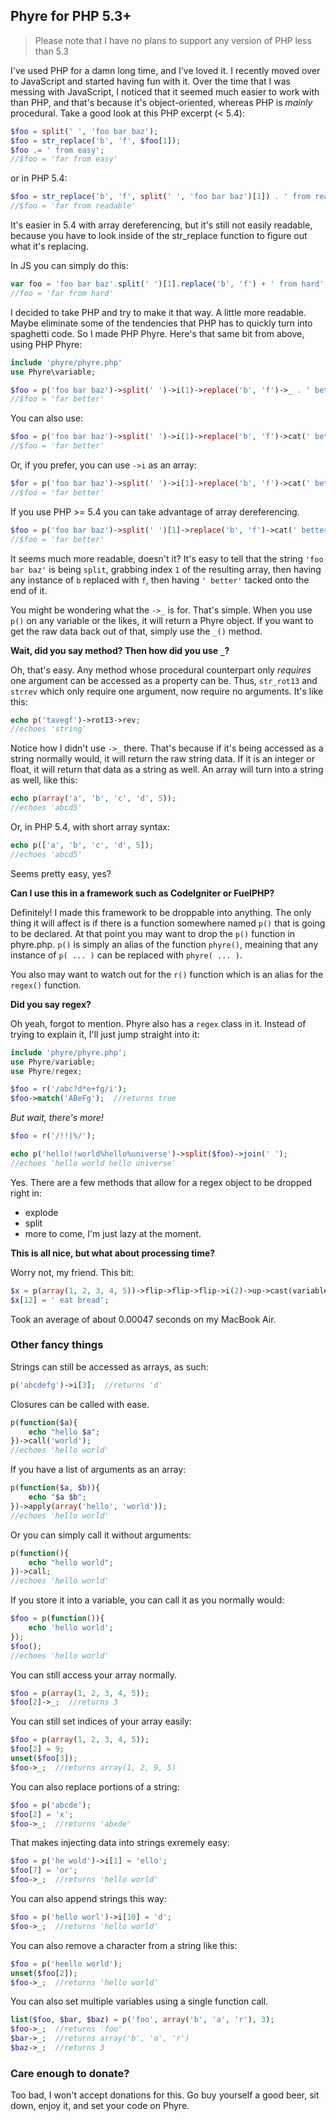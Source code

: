 ## Phyre for PHP 5.3+

> Please note that I have no plans to support any version of PHP less than 5.3

I've used PHP for a damn long time, and I've loved it. I recently moved over to
JavaScript and started having fun with it. Over the time that I was messing with
JavaScript, I noticed that it seemed much easier to work with than PHP, and
that's because it's object-oriented, whereas PHP is *mainly* procedural. Take a
good look at this PHP excerpt (< 5.4):

```php
$foo = split(' ', 'foo bar baz');
$foo = str_replace('b', 'f', $foo[1]);
$foo .= ' from easy';
//$foo = 'far from easy'
```

or in PHP 5.4:

```php
$foo = str_replace('b', 'f', split(' ', 'foo bar baz')[1]) . ' from readable';
//$foo = 'far from readable'
```

It's easier in 5.4 with array dereferencing, but it's still not easily readable,
because you have to look inside of the str_replace function to figure out what
it's replacing.

In JS you can simply do this:

```javascript
var foo = 'foo bar baz'.split(' ')[1].replace('b', 'f') + ' from hard';
//foo = 'far from hard'
```

I decided to take PHP and try to make it that way. A little more readable. Maybe
eliminate some of the tendencies that PHP has to quickly turn into spaghetti
code. So I made PHP Phyre. Here's that same bit from above, using PHP Phyre:

```php
include 'phyre/phyre.php'
use Phyre\variable;

$foo = p('foo bar baz')->split(' ')->i(1)->replace('b', 'f')->_ . ' better';
//$foo = 'far better'
```

You can also use:

```php
$foo = p('foo bar baz')->split(' ')->i(1)->replace('b', 'f')->cat(' better')->_;
//$foo = 'far better'
```

Or, if you prefer, you can use `->i` as an array:

```php
$for = p('foo bar baz')->split(' ')->i[1]->replace('b', 'f')->cat(' better')->_;
//$foo = 'far better'
```

If you use PHP >= 5.4 you can take advantage of array dereferencing.

```php
$foo = p('foo bar baz')->split(' ')[1]->replace('b', 'f')->cat(' better')->_;
//$foo = 'far better'
```

It seems much more readable, doesn't it?
It's easy to tell that the string `'foo bar baz'` is being `split`, grabbing
index `1` of the resulting array, then having any instance of `b` replaced with
`f`, then having `' better'` tacked onto the end of it.

You might be wondering what the `->_` is for. That's simple. When you use `p()`
on any variable or the likes, it will return a Phyre object. If you want to get
the raw data back out of that, simply use the `_()` method.

**Wait, did you say method? Then how did you use `_`?**

Oh, that's easy. Any method whose procedural counterpart only *requires* one
argument can be accessed as a property can be. Thus, `str_rot13` and `strrev`
which only require one argument, now require no arguments. It's like this:

```php
echo p('tavegf')->rot13->rev;
//echoes 'string'
```

Notice how I didn't use `->_` there. That's because if it's being accessed as a
string normally would, it will return the raw string data. If it is an integer
or float, it will return that data as a string as well. An array will turn into
a string as well, like this:

```php
echo p(array('a', 'b', 'c', 'd', 5));
//echoes 'abcd5'
```

Or, in PHP 5.4, with short array syntax:

```php
echo p(['a', 'b', 'c', 'd', 5]);
//echoes 'abcd5'
```

Seems pretty easy, yes?

**Can I use this in a framework such as CodeIgniter or FuelPHP?**

Definitely! I made this framework to be droppable into anything. The only thing
it will affect is if there is a function somewhere named `p()` that is going to
be declared. At that point you may want to drop the `p()` function in phyre.php.
`p()` is simply an alias of the function `phyre()`, meaining that any instance
of `p( ... )` can be replaced with `phyre( ... )`.

You also may want to watch out for the `r()` function which is an alias for the
`regex()` function.

**Did you say regex?**

Oh yeah, forgot to mention. Phyre also has a `regex` class in it. Instead of
trying to explain it, I'll just jump straight into it:

```php
include 'phyre/phyre.php';
use Phyre/variable;
use Phyre/regex;

$foo = r('/abc?d*e+fg/i');
$foo->match('ABeFg');  //returns true
```

*But wait, there's more!*

```php
$foo = r('/!!|%/');

echo p('hello!!world%hello%universe')->split($foo)->join(' ');
//echoes 'hello world hello universe'
```

Yes. There are a few methods that allow for a regex object to be dropped right
in:

* explode
* split
* more to come, I'm just lazy at the moment.

**This is all nice, but what about processing time?**

Worry not, my friend. This bit:

```php
$x = p(array(1, 2, 3, 4, 5))->flip->flip->flip->i(2)->up->cast(variable::STRING)->cat('foo')->append('12345')->prepend('hi')->substr(3, 3)->cast(variable::ARR)->shift->substr(1)->split->pop->bin2hex->split->join(' ')->cat('ine folks');
$x[12] = ' eat bread';
```

Took an average of about 0.00047 seconds on my MacBook Air.

### Other fancy things

Strings can still be accessed as arrays, as such:

```php
p('abcdefg')->i[3];  //returns 'd'
```

Closures can be called with ease.

```php
p(function($a){
	echo "hello $a";
})->call('world');
//echoes 'hello world'
```

If you have a list of arguments as an array:

```php
p(function($a, $b)){
	echo "$a $b";
})->apply(array('hello', 'world'));
//echoes 'hello world'
```

Or you can simply call it without arguments:

```php
p(function(){
	echo "hello world";
})->call;
//echoes 'hello world'
```

If you store it into a variable, you can call it as you normally would:

```php
$foo = p(function()){
	echo 'hello world';
});
$foo();
//echoes 'hello world'
```

You can still access your array normally.

```php
$foo = p(array(1, 2, 3, 4, 5));
$foo[2]->_;  //returns 3
```

You can still set indices of your array easily:

```php
$foo = p(array(1, 2, 3, 4, 5));
$foo[2] = 9;
unset($foo[3]);
$foo->_;  //returns array(1, 2, 9, 5)
```

You can also replace portions of a string:

```php
$foo = p('abcde');
$foo[2] = 'x';
$foo->_;  //returns 'abxde'
```

That makes injecting data into strings exremely easy:

```php
$foo = p('he wold')->i[1] = 'ello';
$foo[7] = 'or';
$foo->_;  //returns 'hello world'
```

You can also append strings this way:

```php
$foo = p('hello worl')->i[10] = 'd';
$foo->_;  //returns 'hello world'
```

You can also remove a character from a string like this:

```php
$foo = p('heello world');
unset($foo[2]);
$foo->_;  //returns 'hello world'
```

You can also set multiple variables using a single function call.

```php
list($foo, $bar, $baz) = p('foo', array('b', 'a', 'r'), 3);
$foo->_;  //returns 'foo'
$bar->_;  //returns array('b', 'a', 'r')
$baz->_;  //returns 3
```

### Care enough to donate?

Too bad, I won't accept donations for this. Go buy yourself a good beer, sit
down, enjoy it, and set your code on Phyre.